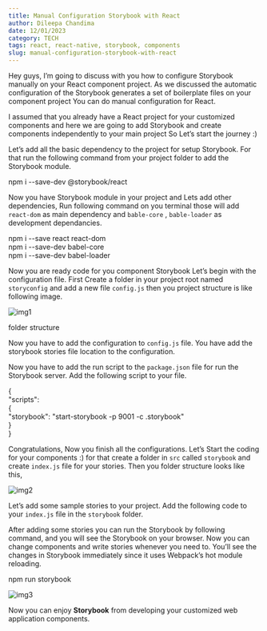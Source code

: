 ```yaml
---
title: Manual Configuration Storybook with React
author: Dileepa Chandima
date: 12/01/2023
category: TECH
tags: react, react-native, storybook, components
slug: manual-configuration-storybook-with-react
---
```


Hey guys, I’m going to discuss with you how to configure Storybook manually on your React component project. As we discussed the automatic configuration of the Storybook generates a set of boilerplate files on your component project You can do manual configuration for React.

I assumed that you already have a React project for your customized components and here we are going to add Storybook and create components independently to your main project So Let’s start the journey :)

Let’s add all the basic dependency to the project for setup Storybook. For that run the following command from your project folder to add the Storybook module.

npm i --save-dev @storybook/react

Now you have Storybook module in your project and Lets add other dependencies, Run following command on you terminal those will add `react-dom` as main dependency and `bable-core` , `bable-loader` as development dependancies.

npm i --save react react-dom  
npm i --save-dev babel-core  
npm i --save-dev babel-loader

Now you are ready code for you component Storybook Let’s begin with the configuration file. First Create a folder in your project root named `storyconfig` and add a new file `config.js` then you project structure is like following image.

![img1](https://miro.medium.com/max/1496/1*uMin-Z086d0WZ--uy6etHA.png)

folder structure

Now you have to add the configuration to `config.js` file. You have add the storybook stories file location to the configuration.

Now you have to add the run script to the `package.json` file for run the Storybook server. Add the following script to your file.

{  
 "scripts":  
 {  
 "storybook": "start-storybook -p 9001 -c .storybook"  
 }  
}

Congratulations, Now you finish all the configurations. Let’s Start the coding for your components :) for that create a folder in `src` called `storybook` and create `index.js` file for your stories. Then you folder structure looks like this,

![img2](https://miro.medium.com/max/1500/1*ZX6G1yBg7EX4C9Qw5QUlfw.png)

Let’s add some sample stories to your project. Add the following code to your `index.js` file in the `storybook` folder.

After adding some stories you can run the Storybook by following command, and you will see the Storybook on your browser. Now you can change components and write stories whenever you need to. You’ll see the changes in Storybook immediately since it uses Webpack’s hot module reloading.

npm run storybook

![img3](https://miro.medium.com/max/1380/1*kNGmQ5mppNg-9aI7rb60XQ.png)

Now you can enjoy **Storybook** from developing your customized web application components.
